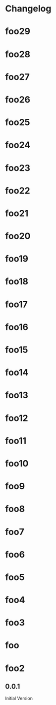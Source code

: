 # Changelog

<!-- <START NEW CHANGELOG ENTRY> -->

# foo29
# foo28
# foo27
# foo26
# foo25
# foo24
# foo23
# foo22
# foo21
# foo20
# foo19
# foo18
# foo17
# foo16
# foo15
# foo14
# foo13
# foo12
# foo11
# foo10
# foo9
# foo8
# foo7
# foo6
# foo5
# foo4
# foo3
# foo
# foo2
## 0.0.1

Initial Version

<!-- <END NEW CHANGELOG ENTRY> -->
